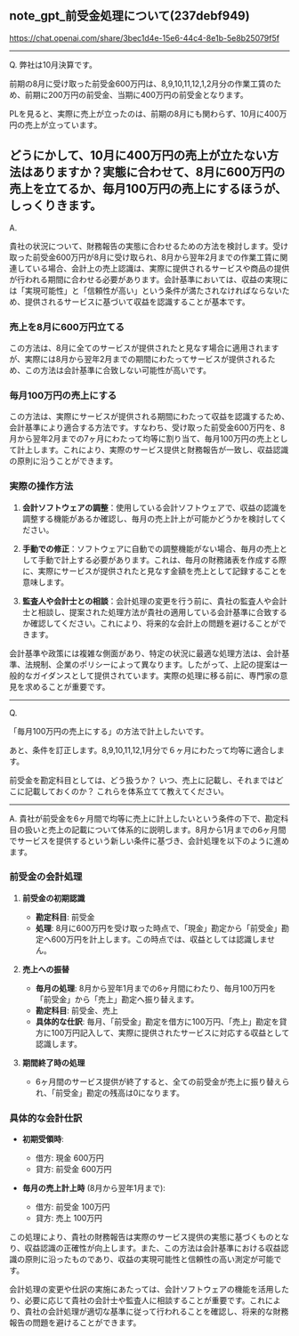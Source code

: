 note_gpt_前受金処理について(237debf949)
---

https://chat.openai.com/share/3bec1d4e-15e6-44c4-8e1b-5e8b25079f5f

---

Q.
弊社は10月決算です。

前期の8月に受け取った前受金600万円は、8,9,10,11,12,1,2月分の作業工賃のため、前期に200万円の前受金、当期に400万円の前受金となります。

PLを見ると、実際に売上が立ったのは、前期の8月にも関わらず、10月に400万円の売上が立っています。

どうにかして、10月に400万円の売上が立たない方法はありますか？実態に合わせて、8月に600万円の売上を立てるか、毎月100万円の売上にするほうが、しっくりきます。
---
A.

貴社の状況について、財務報告の実態に合わせるための方法を検討します。受け取った前受金600万円が8月に受け取られ、8月から翌年2月までの作業工賃に関連している場合、会計上の売上認識は、実際に提供されるサービスや商品の提供が行われる期間に合わせる必要があります。会計基準においては、収益の実現には「実現可能性」と「信頼性が高い」という条件が満たされなければならないため、提供されるサービスに基づいて収益を認識することが基本です。

### 売上を8月に600万円立てる

この方法は、8月に全てのサービスが提供されたと見なす場合に適用されますが、実際には8月から翌年2月までの期間にわたってサービスが提供されるため、この方法は会計基準に合致しない可能性が高いです。

### 毎月100万円の売上にする

この方法は、実際にサービスが提供される期間にわたって収益を認識するため、会計基準により適合する方法です。すなわち、受け取った前受金600万円を、8月から翌年2月までの7ヶ月にわたって均等に割り当て、毎月100万円の売上として計上します。これにより、実際のサービス提供と財務報告が一致し、収益認識の原則に沿うことができます。

### 実際の操作方法

1. **会計ソフトウェアの調整**：使用している会計ソフトウェアで、収益の認識を調整する機能があるか確認し、毎月の売上計上が可能かどうかを検討してください。

2. **手動での修正**：ソフトウェアに自動での調整機能がない場合、毎月の売上として手動で計上する必要があります。これは、毎月の財務諸表を作成する際に、実際にサービスが提供されたと見なす金額を売上として記録することを意味します。

3. **監査人や会計士との相談**：会計処理の変更を行う前に、貴社の監査人や会計士と相談し、提案された処理方法が貴社の適用している会計基準に合致するか確認してください。これにより、将来的な会計上の問題を避けることができます。

会計基準や政策には複雑な側面があり、特定の状況に最適な処理方法は、会計基準、法規制、企業のポリシーによって異なります。したがって、上記の提案は一般的なガイダンスとして提供されています。実際の処理に移る前に、専門家の意見を求めることが重要です。

---
Q.

「毎月100万円の売上にする」の方法で計上したいです。

あと、条件を訂正します。8,9,10,11,12,1月分で６ヶ月にわたって均等に適合します。

前受金を勘定科目としては、どう扱うか？
いつ、売上に記載し、それまではどこに記載しておくのか？
これらを体系立てて教えてください。

---
A.
貴社が前受金を6ヶ月間で均等に売上に計上したいという条件の下で、勘定科目の扱いと売上の記載について体系的に説明します。8月から1月までの6ヶ月間でサービスを提供するという新しい条件に基づき、会計処理を以下のように進めます。

### 前受金の会計処理

1. **前受金の初期認識**
   - **勘定科目**: 前受金
   - **処理**: 8月に600万円を受け取った時点で、「現金」勘定から「前受金」勘定へ600万円を計上します。この時点では、収益としては認識しません。

2. **売上への振替**
   - **毎月の処理**: 8月から翌年1月までの6ヶ月間にわたり、毎月100万円を「前受金」から「売上」勘定へ振り替えます。
   - **勘定科目**: 前受金、売上
   - **具体的な仕訳**: 毎月、「前受金」勘定を借方に100万円、「売上」勘定を貸方に100万円記入して、実際に提供されたサービスに対応する収益として認識します。

3. **期間終了時の処理**
   - 6ヶ月間のサービス提供が終了すると、全ての前受金が売上に振り替えられ、「前受金」勘定の残高は0になります。

### 具体的な会計仕訳

- **初期受領時**:
  - 借方: 現金 600万円
  - 貸方: 前受金 600万円

- **毎月の売上計上時** (8月から翌年1月まで):
  - 借方: 前受金 100万円
  - 貸方: 売上 100万円

この処理により、貴社の財務報告は実際のサービス提供の実態に基づくものとなり、収益認識の正確性が向上します。また、この方法は会計基準における収益認識の原則に沿ったものであり、収益の実現可能性と信頼性の高い測定が可能です。

会計処理の変更や仕訳の実施にあたっては、会計ソフトウェアの機能を活用したり、必要に応じて貴社の会計士や監査人に相談することが重要です。これにより、貴社の会計処理が適切な基準に従って行われることを確認し、将来的な財務報告の問題を避けることができます。

